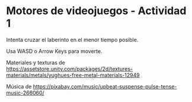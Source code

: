 # Motores de videojuegos - Actividad 1

Intenta cruzar el laberinto en el menor tiempo posible.

Usa WASD o Arrow Keys para moverte.

Materiales y texturas de https://assetstore.unity.com/packages/2d/textures-materials/metals/yughues-free-metal-materials-12949

Música de https://pixabay.com/music/upbeat-suspense-pulse-tense-music-266060/
